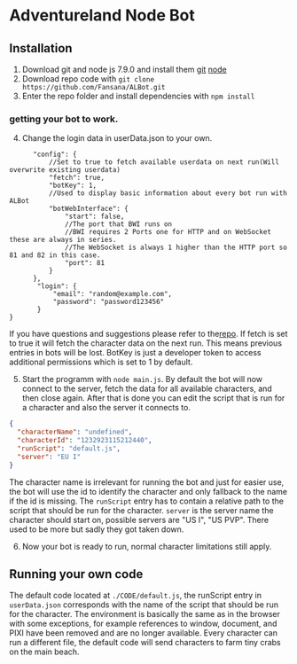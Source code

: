 # Adventureland Node Bot

## Installation
  1. Download git and node js 7.9.0 and install them
    [git](https://git-scm.com/downloads)
    [node](https://nodejs.org/en/download/package-manager/)
  2. Download repo code with `git clone https://github.com/Fansana/ALBot.git`
  3. Enter the repo folder and install dependencies with ` npm install `
  
### getting your bot to work.
  4. Change the login data in userData.json to your own.
  ```code
        "config": {
            //Set to true to fetch available userdata on next run(Will overwrite existing userdata)
            "fetch": true,
            "botKey": 1,
            //Used to display basic information about every bot run with ALBot
            "botWebInterface": {
                "start": false,
                //The port that BWI runs on
                //BWI requires 2 Ports one for HTTP and on WebSocket these are always in series.
                //The WebSocket is always 1 higher than the HTTP port so 81 and 82 in this case.
                "port": 81
            }
        },
         "login": {
             "email": "random@example.com",
             "password": "password123456"
         }
  }
  ```
  If you have questions and suggestions please refer to the[repo](https://github.com/NexusNull/bot-web-interface).
  If fetch is set to true it will fetch the character data on the next run. This means previous entries in bots will be lost. BotKey is just a developer token to access additional permissions which is set to 1 by default.
  
  5. Start the programm with `node main.js`.
  By default the bot will now connect to the server, fetch the data for all available characters, and then close again.
  After that is done you can edit the script that is run for a character and also the server it connects to.
  ```json
  {
    "characterName": "undefined", 
    "characterId": "1232923115212440",
    "runScript": "default.js",
    "server": "EU I"
  }
  ```
  The character name is irrelevant for running the bot and just for easier use, the bot will use the id to identify the character and only fallback to the name if the id is missing.
  The `runScript` entry has to contain a relative path to the script that should be run for the character. `server` is the server name the character should start on, possible servers are "US I", "US PVP".
  There used to be more but sadly they got taken down.

  6. Now your bot is ready to run, normal character limitations still apply.
  
## Running your own code
  The default code located at `./CODE/default.js`, the runScript entry in `userData.json` corresponds with the name of the script that should be run for the character. The environment is basically the same as in the browser with some exceptions, for example references to window, document, and PIXI have been removed and are no longer available.  Every character can run a different file, the default code will send characters to farm tiny crabs on the main beach.





  
  
  
